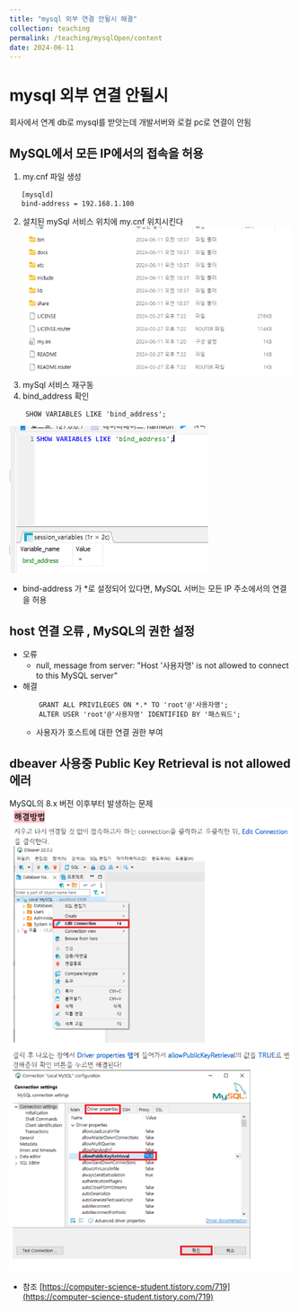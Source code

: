 ```yaml
---
title: "mysql 외부 연결 안될시 해결"
collection: teaching
permalink: /teaching/mysqlOpen/content
date: 2024-06-11
---
```


# mysql 외부 연결 안될시
회사에서 연계 db로 mysql를 받앗는데 개발서버와 로컬 pc로 연결이 안됨

## MySQL에서 모든 IP에서의 접속을 허용
1. my.cnf 파일 생성
```text
   [mysqld]
   bind-address = 192.168.1.100
```
2. 설치된 mySql 서비스 위치에 my.cnf 위치시킨다
![img.png](img.png)
3. mySql 서비스 재구동
4. bind_address 확인
```mysql
    SHOW VARIABLES LIKE 'bind_address';
```
![img_1.png](img_1.png)
- bind-address 가 *로 설정되어 있다면, MySQL 서버는 모든 IP 주소에서의 연결을 허용

## host 연결 오류 , MySQL의 권한 설정
- 오류
  - null,  message from server: "Host '사용자명' is not allowed to connect to this MySQL server"
- 해결
    ```mysql
        GRANT ALL PRIVILEGES ON *.* TO 'root'@'사용자명';
        ALTER USER 'root'@'사용자명' IDENTIFIED BY '패스워드';
    ```
    - 사용자가 호스트에 대한 연결 권한 부여

## dbeaver 사용중 Public Key Retrieval is not allowed 에러
MySQL의 8.x 버전 이후부터 발생하는 문제
![img_2.png](img_2.png)
![img_3.png](img_3.png)
- 참조
[https://computer-science-student.tistory.com/719](https://computer-science-student.tistory.com/719)